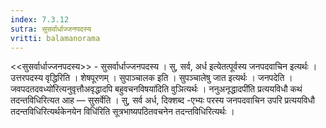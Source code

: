 ```yaml
---
index: 7.3.12
sutra: सुसर्वार्धाज्जनपदस्य
vritti: balamanorama
---
```


<<सुसर्वार्धाज्जनपदस्य>> - सुसर्वार्धाज्जनपदस्य । सु, सर्व, अर्ध इत्येतत्पूर्वस्य जनपदवाचिन इत्यर्थः । उत्तरपदस्य वृद्धिरिति । शेषपूरणम् । सुपाञ्चालक इति । सुपञ्चालेषु जात इत्यर्थः । जनपदेति ।जवपदतदवध्यो॑रित्यनुवृत्तौअवृद्धादपि बहुवचनविषया॑दिति वुञित्यर्थः । ननुअनृद्धादपी॑ति प्रत्ययविधौ कथं तदन्तविधिरित्यत आह — सुसर्वेति । सु, सर्व अर्ध, दिक्शब्द -एभ्यः परस्य जनपदवाचिन उपरि प्रत्ययविधौ तदन्तविधिरित्यर्थकेनयेन विधि॑रिति सूत्रभाष्यपठितवचनेन तदन्तविधिरित्यर्थः ।